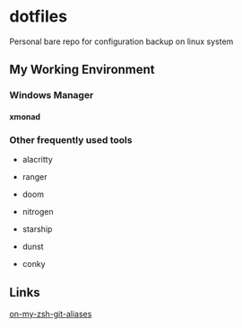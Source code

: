 # dotfiles

Personal bare repo for configuration backup on linux system

## My Working Environment

### Windows Manager

#### xmonad

### Other frequently used tools

+ alacritty

+ ranger

+ doom

+ nitrogen

+ starship
  
+ dunst

+ conky

## Links

[on-my-zsh-git-aliases][on-my-zsh-git-aliases]

[on-my-zsh-git-aliases]: https://github.com/ohmyzsh/ohmyzsh/tree/master/plugins/git#aliases
